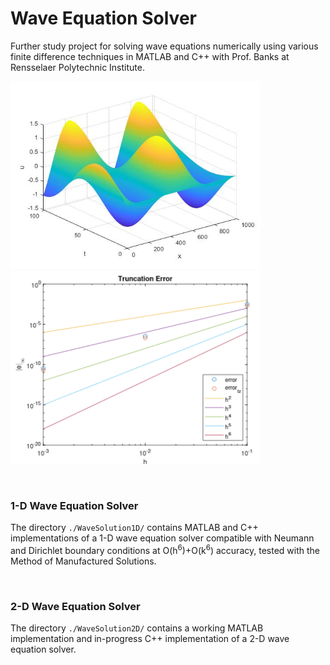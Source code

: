 # Wave Equation Solver
Further study project for solving wave equations numerically using various finite difference techniques in MATLAB and C++ with Prof. Banks at Rensselaer Polytechnic Institute.

<p float="left">
  <img src="/images/1d-xt-plot.jpg" width="400" />
  <img src="/images/truncation-error-plot.png" width="400" />
</p>

<br>

### 1-D Wave Equation Solver

The directory `./WaveSolution1D/` contains MATLAB and C++ implementations of a 1-D wave equation solver compatible with Neumann and Dirichlet boundary conditions at O(h<sup>6</sup>)+O(k<sup>6</sup>) accuracy, tested with the Method of Manufactured Solutions.

<br>

### 2-D Wave Equation Solver

The directory `./WaveSolution2D/` contains a working MATLAB implementation and in-progress C++ implementation of a 2-D wave equation solver.  
